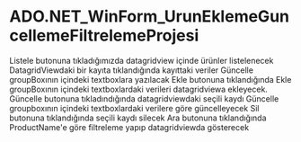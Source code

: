 # ADO.NET_WinForm_UrunEklemeGuncellemeFiltrelemeProjesi
Listele butonuna tıkladığımızda datagridview içinde ürünler listelenecek
DatagridViewdaki bir kayıta tıklandığında kayıttaki veriler Güncelle groupBoxının içindeki textboxlara yazılacak
Ekle butonuna tıklandığında Ekle groupBoxının içindeki textboxlardaki verileri datagridviewa ekleyecek.
Güncelle butonuna tıkladındığında datagridviewdaki seçili kaydı Güncelle groupboxının içindeki textboxlardaki verilere göre güncelleyecek
Sil butonuna tıklandığında seçili kaydı silecek
Ara butonuna tıklandığında ProductName'e göre filtreleme yapıp datagridviewda gösterecek
